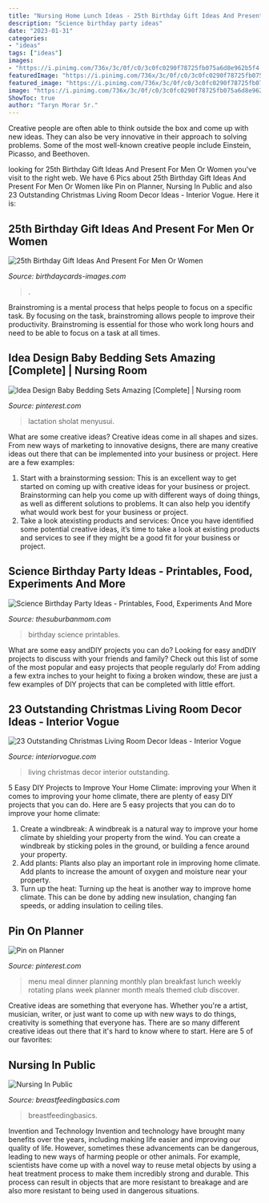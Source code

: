 ```yaml
---
title: "Nursing Home Lunch Ideas - 25th Birthday Gift Ideas And Present For Men Or Women"
description: "Science birthday party ideas"
date: "2023-01-31"
categories:
- "ideas"
tags: ["ideas"]
images:
- "https://i.pinimg.com/736x/3c/0f/c0/3c0fc0290f78725fb075a6d8e962b5f4.jpg"
featuredImage: "https://i.pinimg.com/736x/3c/0f/c0/3c0fc0290f78725fb075a6d8e962b5f4.jpg"
featured_image: "https://i.pinimg.com/736x/3c/0f/c0/3c0fc0290f78725fb075a6d8e962b5f4.jpg"
image: "https://i.pinimg.com/736x/3c/0f/c0/3c0fc0290f78725fb075a6d8e962b5f4.jpg"
ShowToc: true
author: "Taryn Morar Sr."
---
```



Creative people are often able to think outside the box and come up with new ideas. They can also be very innovative in their approach to solving problems. Some of the most well-known creative people include Einstein, Picasso, and Beethoven.

	

		
looking for 25th Birthday Gift Ideas And Present For Men Or Women you've visit to the right web. We have 6 Pics about 25th Birthday Gift Ideas And Present For Men Or Women like Pin on Planner, Nursing In Public and also 23 Outstanding Christmas Living Room Decor Ideas - Interior Vogue. Here it is:
		
    
## 25th Birthday Gift Ideas And Present For Men Or Women

<img loading=lazy src="https://www.birthdaycards-images.com/wp-content/uploads/2020/10/Gift-ideas-on-25th-Birthday.jpg" onerror="this.onerror=null;this.src='https://tse2.mm.bing.net/th?id=OIP.8Bpn3ZttqiFADQVvWraA6AHaJ4&amp;pid=15.1';" alt="25th Birthday Gift Ideas And Present For Men Or Women">

_Source: birthdaycards-images.com_

>. 

	

Brainstroming is a mental process that helps people to focus on a specific task. By focusing on the task, brainstroming allows people to improve their productivity. Brainstroming is essential for those who work long hours and need to be able to focus on a task at all times.

    
## Idea Design Baby Bedding Sets Amazing [Complete] | Nursing Room

<img loading=lazy src="https://i.pinimg.com/736x/3c/0f/c0/3c0fc0290f78725fb075a6d8e962b5f4.jpg" onerror="this.onerror=null;this.src='https://tse4.mm.bing.net/th?id=OIP.7GIi3lhEqdTKUq_-9WWfzgHaJ6&amp;pid=15.1';" alt="Idea Design Baby Bedding Sets Amazing [Complete] | Nursing room">

_Source: pinterest.com_

>lactation sholat menyusui. 

	

What are some creative ideas?
Creative ideas come in all shapes and sizes. From new ways of marketing to innovative designs, there are many creative ideas out there that can be implemented into your business or project. Here are a few examples: 
1. Start with a brainstorming session: This is an excellent way to get started on coming up with creative ideas for your business or project. Brainstorming can help you come up with different ways of doing things, as well as different solutions to problems. It can also help you identify what would work best for your business or project. 
2. Take a look atexisting products and services: Once you have identified some potential creative ideas, it’s time to take a look at existing products and services to see if they might be a good fit for your business or project.

    
## Science Birthday Party Ideas - Printables, Food, Experiments And More

<img loading=lazy src="http://www.thesuburbanmom.com/wp-content/uploads/2017/04/Science-Birthday-Party-Ideas.jpg" onerror="this.onerror=null;this.src='https://tse2.mm.bing.net/th?id=OIP.Z2jAjSJAd0-EeuOQBRQIFAHaLK&amp;pid=15.1';" alt="Science Birthday Party Ideas - Printables, Food, Experiments And More">

_Source: thesuburbanmom.com_

>birthday science printables. 

	

What are some easy andDIY projects you can do?
Looking for easy andDIY projects to discuss with your friends and family? Check out this list of some of the most popular and easy projects that people regularly do! From adding a few extra inches to your height to fixing a broken window, these are just a few examples of DIY projects that can be completed with little effort.

    
## 23 Outstanding Christmas Living Room Decor Ideas - Interior Vogue

<img loading=lazy src="http://interiorvogue.com/wp-content/uploads/2016/10/Christmas-Living-Room-Decor-Ideas.jpg" onerror="this.onerror=null;this.src='https://tse3.mm.bing.net/th?id=OIP.gRPsAXFuQAbiE8pGWdLEVgHaLH&amp;pid=15.1';" alt="23 Outstanding Christmas Living Room Decor Ideas - Interior Vogue">

_Source: interiorvogue.com_

>living christmas decor interior outstanding. 

	

5 Easy DIY Projects to Improve Your Home Climate: improving your
When it comes to improving your home climate, there are plenty of easy DIY projects that you can do. Here are 5 easy projects that you can do to improve your home climate: 
1. Create a windbreak: A windbreak is a natural way to improve your home climate by shielding your property from the wind. You can create a windbreak by sticking poles in the ground, or building a fence around your property. 
2. Add plants: Plants also play an important role in improving home climate. Add plants to increase the amount of oxygen and moisture near your property. 
3. Turn up the heat: Turning up the heat is another way to improve home climate. This can be done by adding new insulation, changing fan speeds, or adding insulation to ceiling tiles. 

    
## Pin On Planner

<img loading=lazy src="https://i.pinimg.com/736x/eb/b1/93/ebb193b90575fd27d0f3523ab1302928.jpg" onerror="this.onerror=null;this.src='https://tse4.mm.bing.net/th?id=OIP.mtX-olR80V1gAa3oeT-7XAHaJ3&amp;pid=15.1';" alt="Pin on Planner">

_Source: pinterest.com_

>menu meal dinner planning monthly plan breakfast lunch weekly rotating plans week planner month meals themed club discover. 

	

Creative ideas are something that everyone has. Whether you're a artist, musician, writer, or just want to come up with new ways to do things, creativity is something that everyone has. There are so many different creative ideas out there that it's hard to know where to start. Here are 5 of our favorites: 

    
## Nursing In Public

<img loading=lazy src="https://www.breastfeedingbasics.com/wp-content/uploads/2011/08/nursing_in_public.jpg" onerror="this.onerror=null;this.src='https://tse3.mm.bing.net/th?id=OIP.1JHUO_tOQ71zE_zmFgaJAAHaDt&amp;pid=15.1';" alt="Nursing In Public">

_Source: breastfeedingbasics.com_

>breastfeedingbasics. 

	

Invention and Technology
Invention and technology have brought many benefits over the years, including making life easier and improving our quality of life. However, sometimes these advancements can be dangerous, leading to new ways of harming people or other animals. For example, scientists have come up with a novel way to reuse metal objects by using a heat treatment process to make them incredibly strong and durable. This process can result in objects that are more resistant to breakage and are also more resistant to being used in dangerous situations.

